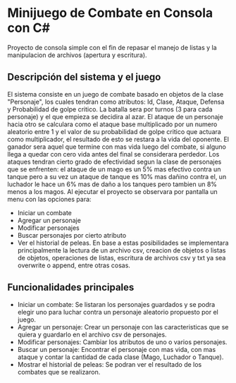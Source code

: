 # Minijuego de Combate en Consola con C#

Proyecto de consola simple con el fin de repasar el manejo de listas y la manipulacion de archivos (apertura y escritura).

## Descripción del sistema y el juego

El sistema consiste en un juego de combate basado en objetos de la clase "Personaje", los cuales tendran como atributos: Id, Clase, Ataque, Defensa y Probabilidad de golpe critico. La batalla sera por turnos (3 para cada personaje) y el que empieza se decidira al azar. El ataque de un personaje hacia otro se calculara como el ataque base multiplicado por un numero aleatorio entre 1 y el valor de su probabilidad de golpe critico que actuara como multiplicador, el resultado de esto se restara a la vida del oponente. El ganador sera aquel que termine con mas vida luego del combate, si alguno llega a quedar con cero vida antes del final se considerara perdedor. Los ataques tendran cierto grado de efectividad segun la clase de personajes que se enfrenten: el ataque de un mago es un 5% mas efectivo contra un tanque pero a su vez un ataque de tanque es 10% mas dañino contra el, un luchador le hace un 6% mas de daño a los tanques pero tambien un 8% menos a los magos.
Al ejecutar el proyecto se observara por pantalla un menu con las opciones para:
- Iniciar un combate
- Agregar un personaje
- Modificar personajes
- Buscar personajes por cierto atributo
- Ver el historial de peleas.
En base a estas posibilidades se implementara principalmente la lectura de un archivo csv, creacion de objetos o listas de objetos, operaciones de listas, escritura de archivos csv y txt ya sea overwrite o append, entre otras cosas.

## Funcionalidades principales

- Iniciar un combate: Se listaran los personajes guardados y se podra elegir uno para luchar contra un personaje aleatorio propuesto por el juego.
- Agregar un personaje: Crear un personaje con las caracteristicas que se quiera y guardarlo en el archivo csv de personajes.
- Modificar personajes: Cambiar los atributos de uno o varios personajes.
- Buscar un personaje: Encontrar el personaje con mas vida, con mas ataque y contar la cantidad de cada clase (Mago, Luchador o Tanque).
- Mostrar el historial de peleas: Se podran ver el resultado de los combates que se realizaron.

